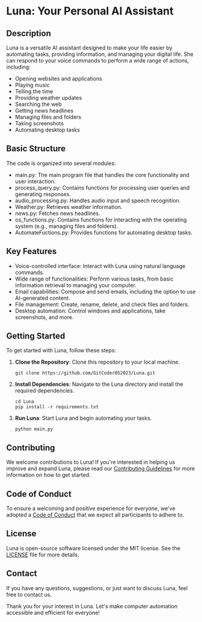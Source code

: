 # Luna: Your Personal AI Assistant

## Description
Luna is a versatile AI assistant designed to make your life easier by automating tasks, providing information, and managing your digital life. She can respond to your voice commands to perform a wide range of actions, including:

- Opening websites and applications
- Playing music
- Telling the time
- Providing weather updates
- Searching the web
- Getting news headlines
- Managing files and folders
- Taking screenshots
- Automating desktop tasks

 ## Basic Structure

 The code is organized into several modules:

- main.py: The main program file that handles the core functionality and user interaction.
- process_query.py: Contains functions for processing user queries and generating responses.
- audio_processing.py: Handles audio input and speech recognition.
- Weather.py: Retrieves weather information.
- news.py: Fetches news headlines.
- os_functions.py: Contains functions for interacting with the operating system (e.g., managing files and folders).
- AutomateFuctions.py: Provides functions for automating desktop tasks.

 ## Key Features

- Voice-controlled interface: Interact with Luna using natural language commands.
- Wide range of functionalities: Perform various tasks, from basic information retrieval to managing your computer.
- Email capabilities: Compose and send emails, including the option to use AI-generated content.
- File management: Create, rename, delete, and check files and folders.
- Desktop automation: Control windows and applications, take screenshots, and more.

## Getting Started

To get started with Luna, follow these steps:
1. **Clone the Repository**: Clone this repository to your local machine.
   ```
   git clone https://github.com/GitCoder052023/Luna.git
   ```
2. **Install Dependencies**: Navigate to the Luna directory and install the required dependencies.
   ```
   cd Luna
   pip install -r requirements.txt
   ```
3. **Run Luna**: Start Luna and begin automating your tasks.
   ```
   python main.py
   ```

## Contributing
We welcome contributions to Luna! If you're interested in helping us improve and expand Luna, please read our [Contributing Guidelines](CONTRIBUTING.md) for more information on how to get started.

## Code of Conduct
To ensure a welcoming and positive experience for everyone, we've adopted a [Code of Conduct](CODE_OF_CONDUCT.md) that we expect all participants to adhere to.

## License
Luna is open-source software licensed under the MIT license. See the [LICENSE](LICENSE) file for more details.

## Contact
If you have any questions, suggestions, or just want to discuss Luna, feel free to contact us.

Thank you for your interest in Luna. Let's make computer automation accessible and efficient for everyone!
